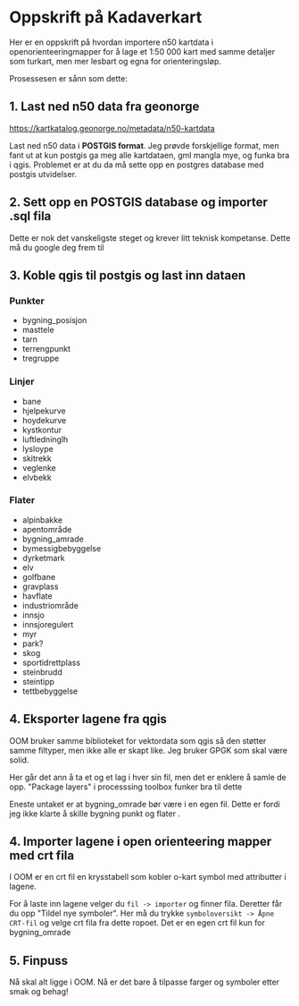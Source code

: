 # Oppskrift på Kadaverkart
Her er en oppskrift på hvordan importere n50 kartdata i openorienteeringmapper for å lage et 1:50 000 kart med samme detaljer som turkart, men mer lesbart og egna for orienteringsløp.

Prosessesen er sånn som dette:

## 1. Last ned n50 data fra geonorge
https://kartkatalog.geonorge.no/metadata/n50-kartdata

Last ned n50 data i **POSTGIS format**.
Jeg prøvde forskjellige format, men fant ut at kun postgis ga meg alle kartdataen, gml mangla mye, og funka bra i qgis. Problemet er at du da må sette opp en postgres database med postgis utvidelser.

## 2. Sett opp en POSTGIS database og importer .sql fila
Dette er nok det vanskeligste steget og krever litt teknisk kompetanse. Dette må du google deg frem til

## 3. Koble qgis til postgis og last inn dataen
### Punkter
- bygning_posisjon
- masttele
- tarn
- terrengpunkt
- tregruppe

### Linjer
- bane
- hjelpekurve
- hoydekurve
- kystkontur
- luftledninglh
- lysloype
- skitrekk
- veglenke
- elvbekk


### Flater

- alpinbakke
- apentområde
- bygning_amrade
- bymessigbebyggelse
- dyrketmark
- elv
- golfbane
- gravplass
- havflate
- industriområde
- innsjo
- innsjoregulert
- myr
- park?
- skog
- sportidrettplass
- steinbrudd
- steintipp
- tettbebyggelse

## 4. Eksporter lagene fra qgis
OOM bruker samme biblioteket for vektordata som qgis så den støtter samme filtyper, men ikke alle er skapt like. Jeg bruker GPGK som skal være solid.

Her går det ann å ta et og et lag i hver sin fil, men det er enklere å samle de opp. "Package layers" i processsing toolbox funker bra til dette

Eneste untaket er at bygning_omrade bør være i en egen fil. Dette er fordi jeg ikke klarte å skille bygning punkt og flater .

## 4. Importer lagene i open orienteering mapper med crt fila
I OOM er en crt fil en krysstabell som kobler o-kart symbol med attributter i lagene.

For å laste inn lagene velger du `fil -> importer` og finner fila. Deretter får du opp "Tildel nye symboler". Her må du trykke `symboloversikt -> Åpne CRT-fil` og velge crt fila fra dette ropoet.
Det er en egen crt fil kun for bygning_omrade

## 5. Finpuss
Nå skal alt ligge i OOM. Nå er det bare å tilpasse farger og symboler etter smak og behag!

